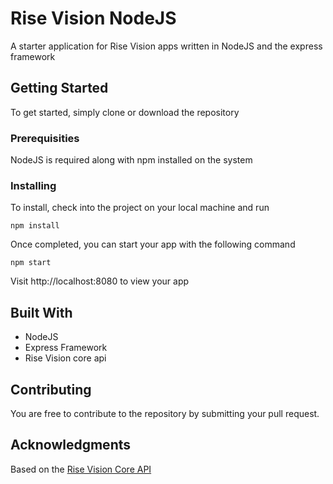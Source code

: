 # Rise Vision NodeJS

A starter application for Rise Vision apps written in NodeJS and the express framework

## Getting Started

To get started, simply clone or download the repository

### Prerequisities

NodeJS is required along with npm installed on the system


### Installing

To install, check into the project on your local machine and run

```
npm install
```

Once completed, you can start your app with the following command

```
npm start
```

Visit http://localhost:8080 to view your app


## Built With

* NodeJS
* Express Framework
* Rise Vision core api

## Contributing

You are free to contribute to the repository by submitting your pull request.

## Acknowledgments

Based on the [Rise Vision Core API](https://github.com/Rise-Vision/core-api)

